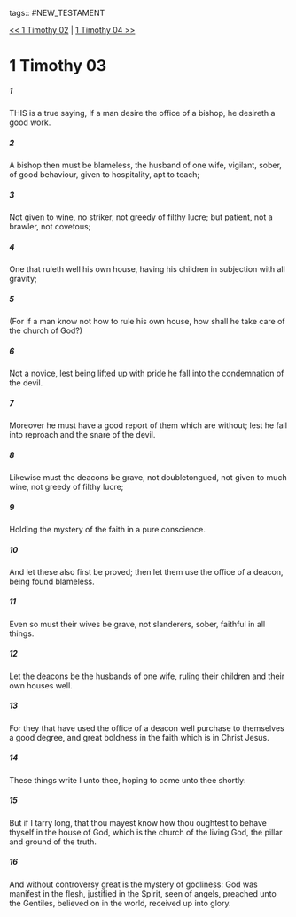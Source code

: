 tags:: #NEW_TESTAMENT

[<< 1 Timothy 02](NEW_TESTAMENT/15_1_Timothy/1_Timothy_02.md) | [1 Timothy 04 >>](NEW_TESTAMENT/15_1_Timothy/1_Timothy_04.md)

# 1 Timothy 03

##### 1

THIS is a true saying, If a man desire the office of a bishop, he desireth a good work.

##### 2

A bishop then must be blameless, the husband of one wife, vigilant, sober, of good behaviour, given to hospitality, apt to teach;

##### 3

Not given to wine, no striker, not greedy of filthy lucre; but patient, not a brawler, not covetous;

##### 4

One that ruleth well his own house, having his children in subjection with all gravity;

##### 5

(For if a man know not how to rule his own house, how shall he take care of the church of God?)

##### 6

Not a novice, lest being lifted up with pride he fall into the condemnation of the devil.

##### 7

Moreover he must have a good report of them which are without; lest he fall into reproach and the snare of the devil.

##### 8

Likewise must the deacons be grave, not doubletongued, not given to much wine, not greedy of filthy lucre;

##### 9

Holding the mystery of the faith in a pure conscience.

##### 10

And let these also first be proved; then let them use the office of a deacon, being found blameless.

##### 11

Even so must their wives be grave, not slanderers, sober, faithful in all things.

##### 12

Let the deacons be the husbands of one wife, ruling their children and their own houses well.

##### 13

For they that have used the office of a deacon well purchase to themselves a good degree, and great boldness in the faith which is in Christ Jesus.

##### 14

These things write I unto thee, hoping to come unto thee shortly:

##### 15

But if I tarry long, that thou mayest know how thou oughtest to behave thyself in the house of God, which is the church of the living God, the pillar and ground of the truth.

##### 16

And without controversy great is the mystery of godliness: God was manifest in the flesh, justified in the Spirit, seen of angels, preached unto the Gentiles, believed on in the world, received up into glory.
